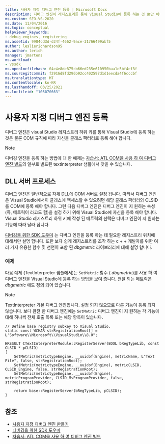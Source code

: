 ```yaml
---
title: 사용자 지정 디버그 엔진 등록 | Microsoft Docs
description: 디버그 엔진이 레지스트리를 통해 Visual Studio에 등록 하는 것 뿐만 아니라 COM 규칙에 따라 자신을 클래스 팩터리로 등록 하는 방법에 대해 알아봅니다.
ms.custom: SEO-VS-2020
ms.date: 11/04/2016
ms.topic: conceptual
helpviewer_keywords:
- debug engines, registering
ms.assetid: 9984cd3d-d34f-4662-9ace-31766499abf5
author: leslierichardson95
ms.author: lerich
manager: jmartens
ms.workload:
- vssdk
ms.openlocfilehash: 04e4e8de875cb66ed285e610950baa1c5bf4ef3f
ms.sourcegitcommit: f2916d8fd296b92cc402597d1d1eecda4f6cccbf
ms.translationtype: MT
ms.contentlocale: ko-KR
ms.lasthandoff: 03/25/2021
ms.locfileid: "105070663"
---
```

# <a name="register-a-custom-debug-engine"></a>사용자 지정 디버그 엔진 등록
디버그 엔진은 visual Studio 레지스트리 하위 키를 통해 Visual Studio에 등록 하는 것은 물론 COM 규칙에 따라 자신을 클래스 팩터리로 등록 해야 합니다.

> [!NOTE]
> 디버깅 엔진을 등록 하는 방법에 대 한 예제는 [자습서: ATL COM을 사용 하 여 디버그 엔진 빌드](/previous-versions/bb147024(v=vs.90))의 일부로 빌드된 textinterpreter 샘플에서 찾을 수 있습니다.

## <a name="dll-server-process"></a>DLL 서버 프로세스
 디버그 엔진은 일반적으로 자체 DLL에 COM 서버로 설정 됩니다. 따라서 디버그 엔진은 Visual Studio에서이 클래스에 액세스할 수 있으려면 해당 클래스 팩터리의 CLSID를 COM에 등록 해야 합니다. 그런 다음 디버그 엔진은 디버그 엔진이 지 원하는 속성 (즉, 메트릭이 라고도 함)을 설정 하기 위해 Visual Studio에 자신을 등록 해야 합니다. Visual Studio 레지스트리 하위 키에 작성 된 메트릭의 선택은 디버그 엔진이 지 원하는 기능에 따라 달라 집니다.

 [디버깅을 위한 SDK 도우미](../../extensibility/debugger/reference/sdk-helpers-for-debugging.md) 는 디버그 엔진을 등록 하는 데 필요한 레지스트리 위치에 대해서만 설명 합니다. 또한 보다 쉽게 레지스트리를 조작 하는 c + + 개발자를 위한 여러 가지 유용한 함수 및 선언이 포함 된 *dbgmetric* 라이브러리에 대해 설명 합니다.

### <a name="example"></a>예제
 다음 예제 (TextInterpreter 샘플에서)는 `SetMetric` 함수 ( *dbgmetric*)를 사용 하 여 디버그 엔진을 Visual Studio에 등록 하는 방법을 보여 줍니다. 전달 되는 메트릭은 *dbgmetric* 에도 정의 되어 있습니다.

> [!NOTE]
> TextInterpreter 기본 디버그 엔진입니다. 설정 되지 않으므로 다른 기능이 등록 되지 않습니다. 보다 완전 한 디버그 엔진에는 `SetMetric` 디버그 엔진이 지 원하는 각 기능에 대해 하나씩 전체 호출 목록 또는 해당 항목이 있습니다.

```
// Define base registry subkey to Visual Studio.
static const WCHAR strRegistrationRoot[] = L"Software\\Microsoft\\VisualStudio\\8.0";

HRESULT CTextInterpreterModule::RegisterServer(BOOL bRegTypeLib, const CLSID * pCLSID)
{
    SetMetric(metrictypeEngine, __uuidof(Engine), metricName, L"Text File", false, strRegistrationRoot);
    SetMetric(metrictypeEngine, __uuidof(Engine), metricCLSID, CLSID_Engine, false, strRegistrationRoot);
    SetMetric(metrictypeEngine, __uuidof(Engine), metricProgramProvider, CLSID_MsProgramProvider, false, strRegistrationRoot);

    return base::RegisterServer(bRegTypeLib, pCLSID);
}
```

## <a name="see-also"></a>참조
- [사용자 지정 디버그 엔진 만들기](../../extensibility/debugger/creating-a-custom-debug-engine.md)
- [디버깅을 위한 SDK 도우미](../../extensibility/debugger/reference/sdk-helpers-for-debugging.md)
- [자습서: ATL COM을 사용 하 여 디버그 엔진 빌드](/previous-versions/bb147024(v=vs.90))
